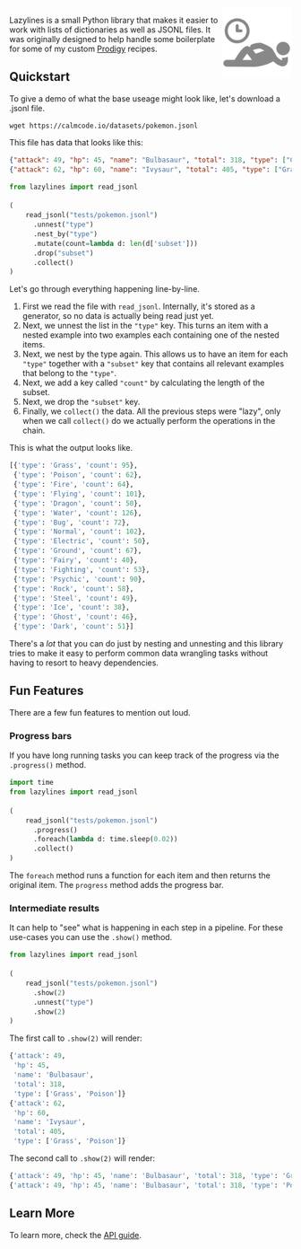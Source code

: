 <img src="icon.png" width="125" height="125" align="right" />

Lazylines is a small Python library that makes it easier to work with
lists of dictionaries as well as JSONL files. It was originally designed
to help handle some boilerplate for some of my custom [Prodigy](https://prodi.gy)
recipes.

## Quickstart 

To give a demo of what the base useage might look like, let's download a .jsonl file. 

```
wget https://calmcode.io/datasets/pokemon.jsonl
```

This file has data that looks like this: 

```json
{"attack": 49, "hp": 45, "name": "Bulbasaur", "total": 318, "type": ["Grass", "Poison"]}
{"attack": 62, "hp": 60, "name": "Ivysaur", "total": 405, "type": ["Grass", "Poison"]}
```


```python
from lazylines import read_jsonl

(
    read_jsonl("tests/pokemon.jsonl")
      .unnest("type")
      .nest_by("type")
      .mutate(count=lambda d: len(d['subset']))
      .drop("subset")
      .collect()
)
```

Let's go through everything happening line-by-line. 

1. First we read the file with `read_jsonl`. Internally, it's stored as a generator, so no data is actually being read just yet. 
2. Next, we unnest the list in the `"type"` key. This turns an item with a nested example into two examples each containing one of the nested items.  
3. Next, we nest by the type again. This allows us to have an item for each `"type"` together with a `"subset"` key that contains all relevant examples that belong to the `"type"`. 
4. Next, we add a key called `"count"` by calculating the length of the subset. 
5. Next, we drop the `"subset"` key. 
6. Finally, we `collect()` the data. All the previous steps were "lazy", only when we call `collect()` do we actually perform the operations in the chain. 

This is what the output looks like. 

```python
[{'type': 'Grass', 'count': 95},
 {'type': 'Poison', 'count': 62},
 {'type': 'Fire', 'count': 64},
 {'type': 'Flying', 'count': 101},
 {'type': 'Dragon', 'count': 50},
 {'type': 'Water', 'count': 126},
 {'type': 'Bug', 'count': 72},
 {'type': 'Normal', 'count': 102},
 {'type': 'Electric', 'count': 50},
 {'type': 'Ground', 'count': 67},
 {'type': 'Fairy', 'count': 40},
 {'type': 'Fighting', 'count': 53},
 {'type': 'Psychic', 'count': 90},
 {'type': 'Rock', 'count': 58},
 {'type': 'Steel', 'count': 49},
 {'type': 'Ice', 'count': 38},
 {'type': 'Ghost', 'count': 46},
 {'type': 'Dark', 'count': 51}]
```

There's a _lot_ that you can do just by nesting and unnesting and this library tries to make it easy to perform common data wrangling tasks without having to resort to heavy dependencies.

## Fun Features 

There are a few fun features to mention out loud. 

### Progress bars 

If you have long running tasks you can keep track of the progress via the `.progress()` method. 

```python
import time 
from lazylines import read_jsonl

(
    read_jsonl("tests/pokemon.jsonl")
      .progress()
      .foreach(lambda d: time.sleep(0.02))
      .collect()
)
```

The `foreach` method runs a function for each item and then returns
the original item. The `progress` method adds the progress bar. 

### Intermediate results 

It can help to "see" what is happening in each step in a pipeline. 
For these use-cases you can use the `.show()` method. 


```python
from lazylines import read_jsonl

(
    read_jsonl("tests/pokemon.jsonl")
      .show(2)
      .unnest("type")
      .show(2)
)
```

The first call to `.show(2)` will render: 

```python
{'attack': 49,
 'hp': 45,
 'name': 'Bulbasaur',
 'total': 318,
 'type': ['Grass', 'Poison']}
{'attack': 62,
 'hp': 60,
 'name': 'Ivysaur',
 'total': 405,
 'type': ['Grass', 'Poison']}
```

The second call to `.show(2)` will render: 

```python
{'attack': 49, 'hp': 45, 'name': 'Bulbasaur', 'total': 318, 'type': 'Grass'}
{'attack': 49, 'hp': 45, 'name': 'Bulbasaur', 'total': 318, 'type': 'Poison'}
```


## Learn More 

To learn more, check the [API guide](/api/). 